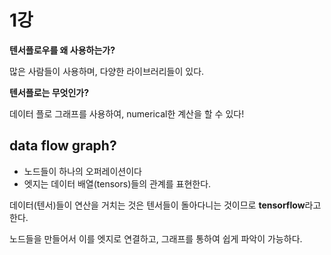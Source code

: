 # 1강

__텐서플로우를 왜 사용하는가?__

많은 사람들이 사용하며, 다양한 라이브러리들이 있다.

__텐서플로는 무엇인가?__

데이터 플로 그래프를 사용하여, numerical한 계산을 할 수 있다!

## data flow graph?

- 노드들이 하나의 오퍼레이션이다
- 엣지는 데이터 배열(tensors)들의 관계를 표현한다.

데이터(텐서)들이 연산을 거치는 것은 텐서들이 돌아다니는  것이므로 **tensorflow**라고 한다.

노드들을 만들어서 이를 엣지로 연결하고, 그래프를 통하여 쉽게 파악이 가능하다.

